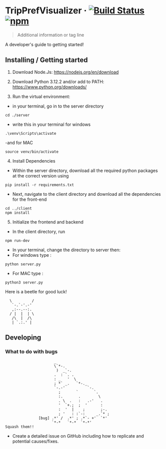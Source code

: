 # TripPrefVisualizer &middot; [![Build Status](https://img.shields.io/travis/npm/npm/latest.svg?style=flat-square)](https://travis-ci.org/npm/npm) [![npm](https://img.shields.io/npm/v/npm.svg?style=flat-square)](https://www.npmjs.com/package/npm)
> Additional information or tag line

A developer's guide to getting started!

## Installing / Getting started

1. Download Node.Js: https://nodejs.org/en/download

2. Download Python 3.12.2 and/or add to PATH: https://www.python.org/downloads/

3. Run the virtual environment:
- in your terminal, go in to the server directory
```shell
cd ./server
```
- write this in your terminal for windows
```shell
.\venv\Scripts\activate
``` 
-and for MAC
```shell
source venv/bin/activate
```

4. Install Dependencies
- Within the server directory, download all the required python packages at the correct version using
```shell
pip install -r requirements.txt
```

- Next, navigate to the client directory and download all the dependencies for the front-end
```shell
cd ../client
npm install
```

5. Initialize the frontend and backend
- In the client directory, run
```shell
npm run-dev
```

- In your terminal, change the directory to server then:
- For windows type :
```shell
python server.py
``` 
- For MAC type :
```shell
python3 server.py
``` 

Here is a beetle for good luck! 
```shell
  \         /         
   `-.`-'.-'
   ,:--.--:.
  / |  |  | \
   /\  |  /\
   | `.:.' |
```

## Developing 

### What to do with bugs
```shell
                      _                        
                      \`*-.                    
                       )  _`-.                 
                      .  : `. .                
                      : _   '  \               
                      ; *` _.   `*-._          
                      `-.-'          `-.       
                        ;       `       `.     
                        :.       .        \    
                        . \  .   :   .-'   .   
                        '  `+.;  ;  '      :   
                        :  '  |    ;       ;-. 
                        ; '   : :`-:     _.`* ;
               [bug] .*' /  .*' ; .*`- +'  `*' 
                     `*-*   `*-*  `*-*'        
Squash them!!
```
- Create a detailed issue on GitHub including how to replicate and potential causes/fixes.
